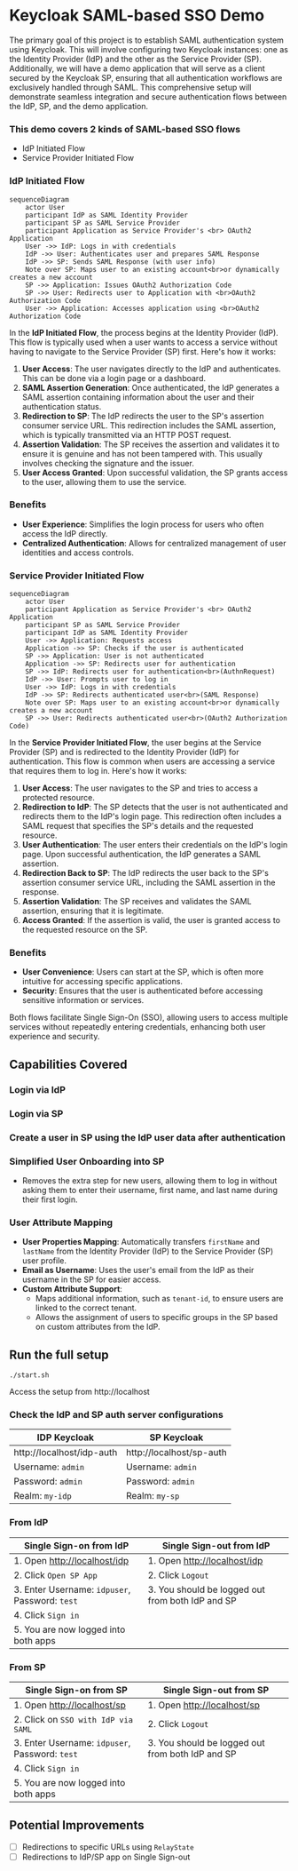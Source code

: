 # Keycloak SAML-based SSO Demo

The primary goal of this project is to establish SAML authentication system using Keycloak. This will involve
configuring two Keycloak instances: one as the Identity Provider (IdP) and the other as the Service Provider (SP).
Additionally, we will have a demo application that will serve as a client secured by the Keycloak SP, ensuring that
all authentication workflows are exclusively handled through SAML. This comprehensive setup will demonstrate seamless
integration and secure authentication flows between the IdP, SP, and the demo application.

### This demo covers 2 kinds of SAML-based SSO flows

- IdP Initiated Flow
- Service Provider Initiated Flow

### IdP Initiated Flow

```mermaid
sequenceDiagram
    actor User
    participant IdP as SAML Identity Provider
    participant SP as SAML Service Provider
    participant Application as Service Provider's <br> OAuth2 Application
    User ->> IdP: Logs in with credentials
    IdP ->> User: Authenticates user and prepares SAML Response
    IdP ->> SP: Sends SAML Response (with user info)
    Note over SP: Maps user to an existing account<br>or dynamically creates a new account
    SP ->> Application: Issues OAuth2 Authorization Code
    SP ->> User: Redirects user to Application with <br>OAuth2 Authorization Code
    User ->> Application: Accesses application using <br>OAuth2 Authorization Code

```

In the **IdP Initiated Flow**, the process begins at the Identity Provider (IdP). This flow is typically used when a
user wants to access a service without having to navigate to the Service Provider (SP) first. Here's how it works:

1. **User Access**: The user navigates directly to the IdP and authenticates. This can be done via a login page or a
   dashboard.
2. **SAML Assertion Generation**: Once authenticated, the IdP generates a SAML assertion containing information about
   the user and their authentication status.
3. **Redirection to SP**: The IdP redirects the user to the SP's assertion consumer service URL. This redirection
   includes the SAML assertion, which is typically transmitted via an HTTP POST request.
4. **Assertion Validation**: The SP receives the assertion and validates it to ensure it is genuine and has not been
   tampered with. This usually involves checking the signature and the issuer.
5. **User Access Granted**: Upon successful validation, the SP grants access to the user, allowing them to use the
   service.

### Benefits

- **User Experience**: Simplifies the login process for users who often access the IdP directly.
- **Centralized Authentication**: Allows for centralized management of user identities and access controls.

### Service Provider Initiated Flow

```mermaid
sequenceDiagram
    actor User
    participant Application as Service Provider's <br> OAuth2 Application
    participant SP as SAML Service Provider
    participant IdP as SAML Identity Provider
    User ->> Application: Requests access
    Application ->> SP: Checks if the user is authenticated
    SP ->> Application: User is not authenticated
    Application ->> SP: Redirects user for authentication
    SP ->> IdP: Redirects user for authentication<br>(AuthnRequest)
    IdP ->> User: Prompts user to log in
    User ->> IdP: Logs in with credentials
    IdP ->> SP: Redirects authenticated user<br>(SAML Response)
    Note over SP: Maps user to an existing account<br>or dynamically creates a new account
    SP ->> User: Redirects authenticated user<br>(OAuth2 Authorization Code)
```

In the **Service Provider Initiated Flow**, the user begins at the Service Provider (SP) and is redirected to the
Identity Provider (IdP) for authentication. This flow is common when users are accessing a service that requires them to
log in. Here's how it works:

1. **User Access**: The user navigates to the SP and tries to access a protected resource.
2. **Redirection to IdP**: The SP detects that the user is not authenticated and redirects them to the IdP's login page.
   This redirection often includes a SAML request that specifies the SP's details and the requested resource.
3. **User Authentication**: The user enters their credentials on the IdP's login page. Upon successful authentication,
   the IdP generates a SAML assertion.
4. **Redirection Back to SP**: The IdP redirects the user back to the SP's assertion consumer service URL, including the
   SAML assertion in the response.
5. **Assertion Validation**: The SP receives and validates the SAML assertion, ensuring that it is legitimate.
6. **Access Granted**: If the assertion is valid, the user is granted access to the requested resource on the SP.

### Benefits

- **User Convenience**: Users can start at the SP, which is often more intuitive for accessing specific applications.
- **Security**: Ensures that the user is authenticated before accessing sensitive information or services.

Both flows facilitate Single Sign-On (SSO), allowing users to access multiple services without repeatedly entering
credentials, enhancing both user experience and security.

## Capabilities Covered

### Login via IdP

### Login via SP

### Create a user in SP using the IdP user data after authentication

### Simplified User Onboarding into SP

- Removes the extra step for new users, allowing them to log in without asking them to enter their
  username, first name, and last name during their first login.

### User Attribute Mapping

- **User Properties Mapping**: Automatically transfers `firstName` and `lastName` from the Identity Provider (IdP) to
  the Service Provider (SP) user profile.
- **Email as Username**: Uses the user's email from the IdP as their username in the SP for easier access.
- **Custom Attribute Support**:
    - Maps additional information, such as `tenant-id`, to ensure users are linked to the correct
      tenant.
    - Allows the assignment of users to specific groups in the SP based on custom attributes from
      the IdP.

## Run the full setup

```shell
./start.sh
```

Access the setup from http://localhost

### Check the IdP and SP auth server configurations

| IDP Keycloak              | SP Keycloak              |
|---------------------------|--------------------------|
| http://localhost/idp-auth | http://localhost/sp-auth |
| Username: `admin`         | Username: `admin`        |
| Password: `admin`         | Password: `admin`        |
| Realm: `my-idp`           | Realm: `my-sp`           |

### From IdP

| Single Sign-on from IdP                              | Single Sign-out from IdP                             |
|------------------------------------------------------|------------------------------------------------------|
| 1. Open [http://localhost/idp](http://localhost/idp) | 1. Open [http://localhost/idp](http://localhost/idp) |
| 2. Click `Open SP App`                               | 2. Click `Logout`                                    |
| 3. Enter Username: `idpuser`, Password: `test`       | 3. You should be logged out from both IdP and SP     |
| 4. Click `Sign in`                                   |                                                      |
| 5. You are now logged into both apps                 |                                                      |

### From SP

| Single Sign-on from SP                             | Single Sign-out from SP                            |
|----------------------------------------------------|----------------------------------------------------|
| 1. Open [http://localhost/sp](http://localhost/sp) | 1. Open [http://localhost/sp](http://localhost/sp) |
| 2. Click on `SSO with IdP via SAML`                | 2. Click `Logout`                                  |
| 3. Enter Username: `idpuser`, Password: `test`     | 3. You should be logged out from both IdP and SP   |
| 4. Click `Sign in`                                 |                                                    |
| 5. You are now logged into both apps               |                                                    |

## Potential Improvements

- [ ] Redirections to specific URLs using `RelayState`
- [ ] Redirections to IdP/SP app on Single Sign-out